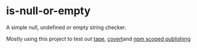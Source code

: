 # is-null-or-empty

A simple null, undefined or empty string checker.

Mostly using this project to test out [tape](https://github.com/substack/tape), [covert](https://github.com/substack/covert)and [npm scoped publishing](https://docs.npmjs.com/misc/scope)
